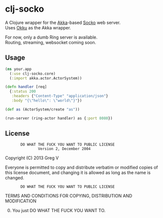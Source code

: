 # clj-socko

A Clojure wrapper for the [Akka](http://akka.io)-based [Socko](http://sockoweb.org) web server.  
Uses [Okku](https://github.com/gaverhae/okku) as the Akka wrapper.  

For now, only a dumb Ring server is available.  
Routing, streaming, websocket coming soon.

## Usage

```clojure
(ns your.app
  (:use clj-socko.core)
  (:import akka.actor.ActorSystem))

(defn handler [req]
  {:status 200
   :headers {"Content-Type" "application/json"}
   :body "{\"hello\": \"world\"}"})

(def as (ActorSystem/create "as"))

(run-server (ring-actor handler) as {:port 8080})
```

## License

           DO WHAT THE FUCK YOU WANT TO PUBLIC LICENSE
                   Version 2, December 2004

Copyright (C) 2013 Greg V

Everyone is permitted to copy and distribute verbatim or modified
copies of this license document, and changing it is allowed as long
as the name is changed.

           DO WHAT THE FUCK YOU WANT TO PUBLIC LICENSE
  TERMS AND CONDITIONS FOR COPYING, DISTRIBUTION AND MODIFICATION

 0. You just DO WHAT THE FUCK YOU WANT TO.
